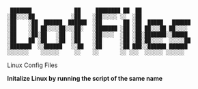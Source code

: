 ```
 ███████              ██     ████████ ██  ██                
░██░░░░██            ░██    ░██░░░░░ ░░  ░██                
░██    ░██  ██████  ██████  ░██       ██ ░██  █████   ██████
░██    ░██ ██░░░░██░░░██░   ░███████ ░██ ░██ ██░░░██ ██░░░░ 
░██    ░██░██   ░██  ░██    ░██░░░░  ░██ ░██░███████░░█████ 
░██    ██ ░██   ░██  ░██    ░██      ░██ ░██░██░░░░  ░░░░░██
░███████  ░░██████   ░░██   ░██      ░██ ███░░██████ ██████ 
░░░░░░░    ░░░░░░     ░░    ░░       ░░ ░░░  ░░░░░░ ░░░░░░  

```

Linux Config Files

__Initalize Linux by running the script of the same name__




